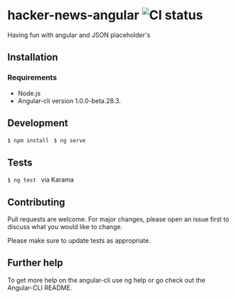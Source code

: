 # hacker-news-angular ![CI status](https://img.shields.io/badge/build-passing-brightgreen.svg)

Having fun with angular and JSON placeholder's 

## Installation

### Requirements
* Node.js
* Angular-cli version 1.0.0-beta.28.3.

## Development
`$ npm install `
`$ ng serve `

## Tests 
`$ ng test ` via Karama

## Contributing
Pull requests are welcome. For major changes, please open an issue first
to discuss what you would like to change.

Please make sure to update tests as appropriate.

## Further help
To get more help on the angular-cli use ng help or go check out the Angular-CLI README.
